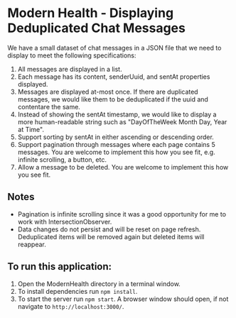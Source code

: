 # Modern Health - Displaying Deduplicated Chat Messages

We have a small dataset of chat messages in a JSON file that we need to display to meet the following specifications:

1. All messages are displayed in a list.
2. Each message has its content, ​senderUuid​, and ​sentAt​ properties displayed.
3. Messages are displayed at-most once. If there are duplicated messages, we would like
them to be deduplicated if the ​uuid​ and ​content​ are the same.
4. Instead of showing the ​sentAt​ timestamp, we would like to display a more
human-readable string such as ​"DayOfTheWeek Month Day, Year at Time"​.
5. Support sorting by ​sentAt​ in either ascending or descending order.
6. Support pagination through messages where each page contains 5 messages. You are
welcome to implement this how you see fit, e.g. infinite scrolling, a button, etc.
7. Allow a message to be deleted. You are welcome to implement this how you see fit.


## Notes

- Pagination is infinite scrolling since it was a good opportunity for me to work with IntersectionObserver.
- Data changes do not persist and will be reset on page refresh. Deduplicated items will be removed again but deleted items will reappear.

## To run this application:

1. Open the ModernHealth directory in a terminal window.
2. To install dependencies run `npm install`.
3. To start the server run `npm start`. A browser window should open, if not navigate to `http://localhost:3000/`.
